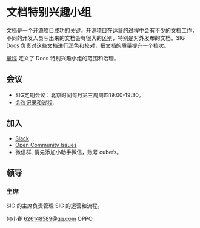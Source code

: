 # 文档特别兴趣小组

文档是一个开源项目成功的关键。开源项目在运营的过程中会有不少的文档工作，不同的开发人员写出来的文档会有很大的区别，特别是对外发布的文档。SIG Docs 负责对这些文档进行润色和校对，把文档的质量提升一个档次。

[章程](charter-cn.md) 定义了 Docs 特别兴趣小组的范围和治理。

## 会议

- SIG定期会议：北京时间每月第三周周四19:00-19:30。
- [会议记录和议程](#).

## 加入

- [Slack](https://cubefs.slack.com/)
- [Open Community Issues](https://github.com/cubefs/cubefs-community/issues)
- 微信群, 请先添加小助手微信，账号 cubefs。

## 领导

### 主席


SIG 的主席负责管理 SIG 的运营和流程。

何小春 626148589@qq.com OPPO



